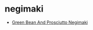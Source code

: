 # negimaki

 * [Green Bean And Prosciutto Negimaki](../../index/g/green-bean-and-prosciutto-negimaki-240974.json)
